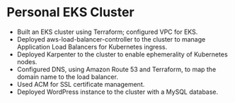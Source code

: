 # Personal EKS Cluster
- Built an EKS cluster using Terraform; configured VPC for EKS.
- Deployed aws-load-balancer-controller to the cluster to manage Application Load Balancers for Kubernetes ingress.
- Deployed Karpenter to the cluster to enable ephemerality of Kubernetes nodes.
- Configured DNS, using Amazon Route 53 and Terraform, to map the domain name to the load balancer.
- Used ACM for SSL certificate management.
- Deployed WordPress instance to the cluster with a MySQL database.

